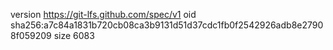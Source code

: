 version https://git-lfs.github.com/spec/v1
oid sha256:a7c84a1831b720cb08ca3b9131d51d37cdc1fb0f2542926adb8e27908f059209
size 6083
